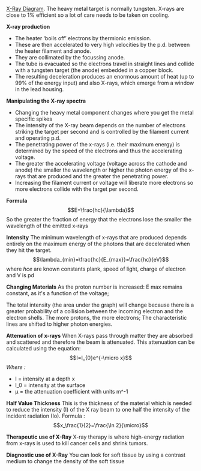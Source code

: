 [X-Ray Diagram](1.png). The heavy metal target is normally tungsten. X-rays are close to 1% efficient so a lot of care needs to be taken on cooling.

**X-ray production**
- The heater ‘boils off’ electrons by thermionic emission.
- These are then accelerated to very high velocities by the p.d. between the heater filament and anode.
- They are collimated by the focussing anode. 
- The tube is evacuated so the electrons travel in straight lines and collide with a tungsten target (the anode) embedded in a copper block.
- The resulting deceleration produces an enormous amount of heat (up to 99% of the energy input) and also X-rays, which emerge from a window in the lead housing.

**Manipulating the X-ray spectra**
- Changing the heavy metal component changes where you get the metal specific spikes
- The intensity of the X-ray beam depends on the number of electrons striking the target per second and is controlled by the filament current and operating p.d.
- The penetrating power of the x-rays (i.e. their maximum energy) is determined by the speed of the electrons and thus the accelerating voltage.
- The greater the accelerating voltage (voltage across the cathode and anode) the smaller the wavelength or higher the photon energy of the x-rays that are produced and the greater the penetrating power.
- Increasing the filament current or voltage will liberate more electrons so more electrons collide with the target per second.

**Formula**
$$E=\frac{hc}{\lambda}$$
So the greater the fraction of energy that the electrons lose the smaller
the wavelength of the emitted x-rays

**Intensity**
The minimum wavelength of x-rays that are produced depends entirely on the maximum energy of the photons that are decelerated when they hit the target.
$$\lambda_{min}=\frac{hc}{E_{max}}=\frac{hc}{eV}$$
where $hce$ are known constants plank, speed of light, charge of electron and V is pd

**Changing Materials**
As the proton number is increased: E max remains constant, as it's a function of the voltage;

The total intensity (the area under the graph) will change because there is a greater
probability of a collision between the incoming electron and the electron shells.
The more protons, the more electrons; The characteristic lines are shifted to higher photon energies.

**Attenuation of x-rays**
When X-rays pass through matter they are absorbed and scattered and therefore the beam is attenuated. This attenuation can be calculated using the equation: $$I=I_{0}e^{-\micro x}$$
*Where :*
- I = intensity at a depth x
- I_0 = intensity at the surface
- µ = the attenuation coefficient with units m^-1

**Half Value Thickness**
This is the thickness of the material which is needed to reduce the intensity (I) of the X ray beam to one half the intensity of the incident radiation (Io). Formula :
$$x_\frac{1}{2}=\frac{\ln 2}{\micro}$$

**Therapeutic use of X-Ray**
X-ray therapy is where high-energy radiation from x-rays is used to kill cancer cells and shrink tumors.

**Diagnostic use of X-Ray**
You can look for soft tissue by using a contrast medium to change the density of the soft tissue

